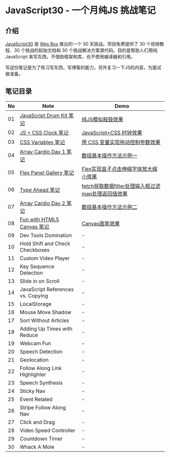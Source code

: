 # JavaScript30 - 一个月纯JS 挑战笔记

## 介绍

[JavaScript30](https://javascript30.com) 是 [Wes Bos](https://github.com/wesbos) 推出的一个 30 天挑战。项目免费提供了 30 个视频教程、30 个挑战的起始文档和 30 个挑战解决方案源代码。目的是帮助人们用纯 JavaScript 来写东西，不借助框架和库，也不使用编译器和引用。

写这份笔记是为了练习写东西，写博客的能力，另外复习一下JS的内容，为面试做准备。

## 笔记目录

No | Note | Demo
--- | --- | ---
01  | [JavaScript Drum Kit 笔记](https://github.com/jeffierw/JavaScript30/tree/master/01%20-%20JavaScript%20Drum%20Kit) | [纯JS模拟敲鼓效果](https://jeffierw.github.io/JavaScript30/01%20-%20JavaScript%20Drum%20Kit/index-YepW.html)
02  | [JS + CSS Clock 笔记](https://github.com/jeffierw/JavaScript30/tree/master/02%20-%20JS%20and%20CSS%20Clock) | [JavaScript+CSS 时钟效果](https://jeffierw.github.io/JavaScript30/02%20-%20JS%20and%20CSS%20Clock/index-YepW.html)
03  | [CSS Variables 笔记](https://github.com/jeffierw/JavaScript30/tree/master/03%20-%20CSS%20Variables) | [用 CSS 变量实现拖动控制参数效果](https://jeffierw.github.io/JavaScript30/03%20-%20CSS%20Variables/index-YepW.html)
04  | [Array Cardio Day 1 笔记](https://github.com/jeffierw/JavaScript30/tree/master/04%20-%20Array%20Cardio%20Day%201) | [数组基本操作方法示例一](https://jeffierw.github.io/JavaScript30/04%20-%20Array%20Cardio%20Day%201/index-YepW.html)
05 | [Flex Panel Gallery 笔记](https://github.com/jeffierw/JavaScript30/tree/master/Flex%20Panel%20Gallery) | [Flex实现盒子点击伸缩字体放大缩小效果](https://jeffierw.github.io/JavaScript30/Flex%20Panel%20Gallery/index-YepW.html)
06 | [Type Ahead 笔记](https://github.com/jeffierw/JavaScript30/tree/master/Type%20Ahead) | [fetch获取数据filter处理输入框过滤map处理返回值效果](https://jeffierw.github.io/JavaScript30/Type%20Ahead/index-YepW.html)
07 | [Array Cardio Day 2 笔记](https://github.com/jeffierw/JavaScript30/tree/master/Array%20Cardio%20Day%202) | [数组基本操作方法示例二](https://jeffierw.github.io/JavaScript30/Array%20Cardio%20Day%202/index-YepW.html)
08 | [Fun with HTML5 Canvas 笔记](https://github.com/jeffierw/JavaScript30/tree/master/Fun%20with%20HTML5%20Canvas) | [Canvas画笔效果](https://jeffierw.github.io/JavaScript30/Fun%20with%20HTML5%20Canvas/index-YepW.html)
09 | Dev Tools Domination | -
10 | Hold Shift and Check Checkboxes | -
11 | Custom Video Player | -  
12 | Key Sequence Detection | -
13 | Slide in on Scroll | -
14 | JavaScript References vs. Copying | -
15 | LocalStorage | -
16 | Mouse Move Shadow | -
17 | Sort Without Articles | -
18 | Adding Up Times with Reduce | -    
19 | Webcam Fun | -
20 | Speech Detection | -  
21 | Geolocation | - 
22 | Follow Along Link Highlighter | -
23 | Speech Synthesis | -
24 | Sticky Nav | - 
25 | Event Related | -
26 | Stripe Follow Along Nav | -  
27 | Click and Drag | -  
28 | Video Speed Controller | -
29 | Countdown Timer |  -  
30 | Whack A Mole | -   



